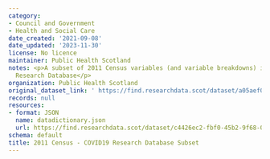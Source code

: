 ```yaml
---
category:
- Council and Government
- Health and Social Care
date_created: '2021-09-08'
date_updated: '2023-11-30'
license: No licence
maintainer: Public Health Scotland
notes: <p>A subset of 2011 Census variables (and variable breakdowns) in the COVID-19
  Research Database</p>
organization: Public Health Scotland
original_dataset_link: ' https://find.researchdata.scot/dataset/a05aef07-c3fa-4331-905a-6b6f58eac3d5'
records: null
resources:
- format: JSON
  name: datadictionary.json
  url: https://find.researchdata.scot/dataset/c4426ec2-fbf0-45b2-9f68-0477527257a0/resource/a05aef07-c3fa-4331-905a-6b6f58eac3d5/download/datadictionary.json
schema: default
title: 2011 Census - COVID19 Research Database Subset
---
```

